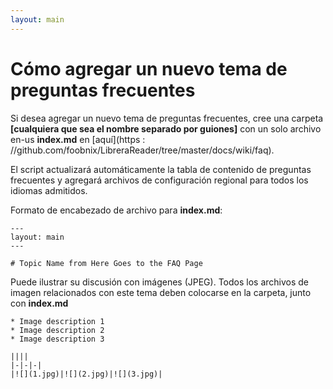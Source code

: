 ```yaml
---
layout: main
---
```


# Cómo agregar un nuevo tema de preguntas frecuentes

Si desea agregar un nuevo tema de preguntas frecuentes, cree una carpeta **[cualquiera que sea el nombre separado por guiones]** con un solo archivo en-us **index.md** en [aquí](https : //github.com/foobnix/LibreraReader/tree/master/docs/wiki/faq).

El script actualizará automáticamente la tabla de contenido de preguntas frecuentes y agregará archivos de configuración regional para todos los idiomas admitidos.

Formato de encabezado de archivo para **index.md**:

```
---
layout: main
---

# Topic Name from Here Goes to the FAQ Page
```

Puede ilustrar su discusión con imágenes (JPEG). Todos los archivos de imagen relacionados con este tema deben colocarse en la carpeta, junto con **index.md**

```
* Image description 1
* Image description 2
* Image description 3

||||
|-|-|-|
|![](1.jpg)|![](2.jpg)|![](3.jpg)|
```
